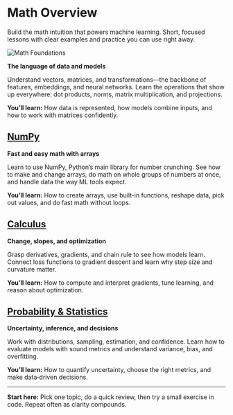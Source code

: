 # Math Overview

Build the math intuition that powers machine learning. Short, focused lessons with clear examples and practice you can use right away.

![Math Foundations](https://imgur.com/b0APGoj)

**The language of data and models**

Understand vectors, matrices, and transformations—the backbone of features, embeddings, and neural networks. Learn the operations that show up everywhere: dot products, norms, matrix multiplication, and projections.

**You’ll learn:** How data is represented, how models combine inputs, and how to work with matrices confidently.

## [NumPy](numpy.md)

**Fast and easy math with arrays**

Learn to use NumPy, Python’s main library for number crunching. See how to make and change arrays, do math on whole groups of numbers at once, and handle data the way ML tools expect.

**You’ll learn:** How to create arrays, use built-in functions, reshape data, pick out values, and do fast math without loops.

## [Calculus](./calculus.md)

**Change, slopes, and optimization**

Grasp derivatives, gradients, and chain rule to see how models learn. Connect loss functions to gradient descent and learn why step size and curvature matter.

**You’ll learn:** How to compute and interpret gradients, tune learning, and reason about optimization.

## [Probability & Statistics](probability-statistics.md)

**Uncertainty, inference, and decisions**

Work with distributions, sampling, estimation, and confidence. Learn how to evaluate models with sound metrics and understand variance, bias, and overfitting.

**You’ll learn:** How to quantify uncertainty, choose the right metrics, and make data‑driven decisions.

***

**Start here:** Pick one topic, do a quick review, then try a small exercise in code. Repeat often as clarity compounds.
